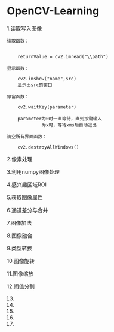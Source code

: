 # OpenCV-Learning
1.读取写入图像

    读取函数：


        returnValue = cv2.imread("\\path")

    显示函数：

        cv2.imshow("name",src)
        显示出src的窗口

    停留函数：

        cv2.waitKey(parameter)

        parameter为0时一直等待，直到按键输入
                 为x时，等待xms后自动退出
    
    清空所有界面函数：

        cv2.destroyAllWindows()
        
2.像素处理

3.利用numpy图像处理

4.感兴趣区域ROI

5.获取图像属性

6.通道差分与合并

7.图像加法

8.图像融合

9.类型转换

10.图像旋转

11.图像缩放

12.阈值分割

13.

14.

15.

16.

17.
